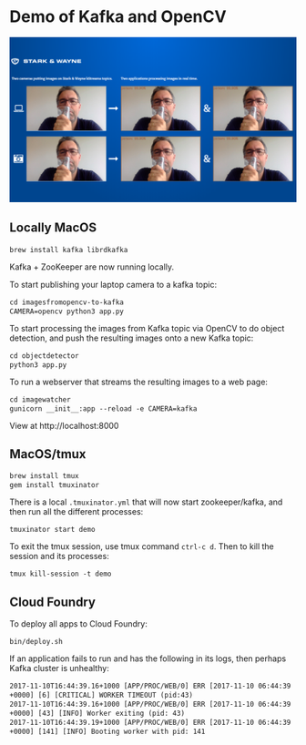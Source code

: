 # Demo of Kafka and OpenCV

![demo](docs/demo-of-dashboard.png)

## Locally MacOS

```
brew install kafka librdkafka
```

Kafka + ZooKeeper are now running locally.

To start publishing your laptop camera to a kafka topic:

```
cd imagesfromopencv-to-kafka
CAMERA=opencv python3 app.py
```

To start processing the images from Kafka topic via OpenCV to do object detection, and push the resulting images onto a new Kafka topic:

```
cd objectdetector
python3 app.py
```

To run a webserver that streams the resulting images to a web page:

```
cd imagewatcher
gunicorn __init__:app --reload -e CAMERA=kafka
```

View at http://localhost:8000

## MacOS/tmux

```
brew install tmux
gem install tmuxinator
```

There is a local `.tmuxinator.yml` that will now start zookeeper/kafka, and then run all the different processes:

```
tmuxinator start demo
```

To exit the tmux session, use tmux command `ctrl-c d`. Then to kill the session and its processes:

```
tmux kill-session -t demo
```

## Cloud Foundry

To deploy all apps to Cloud Foundry:

```
bin/deploy.sh
```

If an application fails to run and has the following in its logs, then perhaps Kafka cluster is unhealthy:

```
2017-11-10T16:44:39.16+1000 [APP/PROC/WEB/0] ERR [2017-11-10 06:44:39 +0000] [6] [CRITICAL] WORKER TIMEOUT (pid:43)
2017-11-10T16:44:39.16+1000 [APP/PROC/WEB/0] ERR [2017-11-10 06:44:39 +0000] [43] [INFO] Worker exiting (pid: 43)
2017-11-10T16:44:39.19+1000 [APP/PROC/WEB/0] ERR [2017-11-10 06:44:39 +0000] [141] [INFO] Booting worker with pid: 141
```
